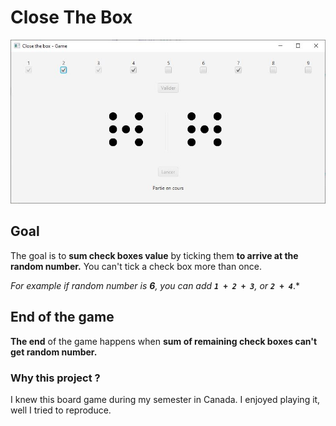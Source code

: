 # Close The Box
![gameplay](gameplay.jpg)

## Goal
The goal is to **sum check boxes value** by ticking them **to arrive at the random number.**
You can't tick a check box more than once.

*For example if random number is **6**, you can add **`1 + 2 + 3`**, or **`2 + 4`***.*

## End of the game
**The end** of the game happens when **sum of remaining check boxes can't get random number.**

### Why this project ?
I knew this board game during my semester in Canada. I enjoyed playing it, well I tried to reproduce.